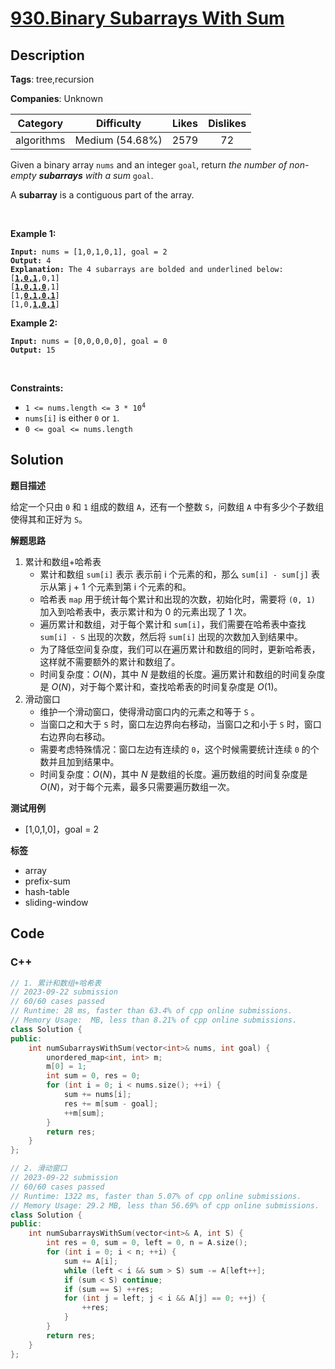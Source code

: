 # [930.Binary Subarrays With Sum](https://leetcode.com/problems/binary-subarrays-with-sum/description/)

## Description

**Tags**: tree,recursion

**Companies**: Unknown

|  Category  |   Difficulty    | Likes | Dislikes |
| :--------: | :-------------: | :---: | :------: |
| algorithms | Medium (54.68%) | 2579  |    72    |

<p>Given a binary array <code>nums</code> and an integer <code>goal</code>, return <em>the number of non-empty <strong>subarrays</strong> with a sum</em> <code>goal</code>.</p>

<p>A <strong>subarray</strong> is a contiguous part of the array.</p>

<p>&nbsp;</p>
<p><strong class="example">Example 1:</strong></p>

<pre><code><strong>Input:</strong> nums = [1,0,1,0,1], goal = 2
<strong>Output:</strong> 4
<strong>Explanation:</strong> The 4 subarrays are bolded and underlined below:
[<u><strong>1,0,1</strong></u>,0,1]
[<u><strong>1,0,1,0</strong></u>,1]
[1,<u><strong>0,1,0,1</strong></u>]
[1,0,<u><strong>1,0,1</strong></u>]</code></pre>

<p><strong class="example">Example 2:</strong></p>

<pre><code><strong>Input:</strong> nums = [0,0,0,0,0], goal = 0
<strong>Output:</strong> 15</code></pre>

<p>&nbsp;</p>
<p><strong>Constraints:</strong></p>

<ul>
  <li><code>1 &lt;= nums.length &lt;= 3 * 10<sup>4</sup></code></li>
  <li><code>nums[i]</code> is either <code>0</code> or <code>1</code>.</li>
  <li><code>0 &lt;= goal &lt;= nums.length</code></li>
</ul>

## Solution

**题目描述**

给定一个只由 `0` 和 `1` 组成的数组 `A`，还有一个整数 `S`，问数组 `A` 中有多少个子数组使得其和正好为 `S`。

**解题思路**

1. 累计和数组+哈希表
   - 累计和数组 `sum[i]` 表示 表示前 i 个元素的和，那么 `sum[i] - sum[j]` 表示从第 j + 1 个元素到第 i 个元素的和。
   - 哈希表 `map` 用于统计每个累计和出现的次数，初始化时，需要将 `(0, 1)` 加入到哈希表中，表示累计和为 0 的元素出现了 1 次。
   - 遍历累计和数组，对于每个累计和 `sum[i]`，我们需要在哈希表中查找 `sum[i] - S` 出现的次数，然后将 `sum[i]` 出现的次数加入到结果中。
   - 为了降低空间复杂度，我们可以在遍历累计和数组的同时，更新哈希表，这样就不需要额外的累计和数组了。
   - 时间复杂度：$O(N)$，其中 $N$ 是数组的长度。遍历累计和数组的时间复杂度是 $O(N)$，对于每个累计和，查找哈希表的时间复杂度是 $O(1)$。
2. 滑动窗口
   - 维护一个滑动窗口，使得滑动窗口内的元素之和等于 `S` 。
   - 当窗口之和大于 `S` 时，窗口左边界向右移动，当窗口之和小于 `S` 时，窗口右边界向右移动。
   - 需要考虑特殊情况：窗口左边有连续的 `0`，这个时候需要统计连续 `0` 的个数并且加到结果中。
   - 时间复杂度：$O(N)$，其中 $N$ 是数组的长度。遍历数组的时间复杂度是 $O(N)$，对于每个元素，最多只需要遍历数组一次。

**测试用例**

- [1,0,1,0]，goal = 2

**标签**

- array
- prefix-sum
- hash-table
- sliding-window

<!-- code start -->
## Code

### C++

```cpp
// 1. 累计和数组+哈希表
// 2023-09-22 submission
// 60/60 cases passed
// Runtime: 28 ms, faster than 63.4% of cpp online submissions.
// Memory Usage:  MB, less than 8.21% of cpp online submissions.
class Solution {
public:
    int numSubarraysWithSum(vector<int>& nums, int goal) {
        unordered_map<int, int> m;
        m[0] = 1;
        int sum = 0, res = 0;
        for (int i = 0; i < nums.size(); ++i) {
            sum += nums[i];
            res += m[sum - goal];
            ++m[sum];
        }
        return res;
    }
};
```

```cpp
// 2. 滑动窗口
// 2023-09-22 submission
// 60/60 cases passed
// Runtime: 1322 ms, faster than 5.07% of cpp online submissions.
// Memory Usage: 29.2 MB, less than 56.69% of cpp online submissions.
class Solution {
public:
    int numSubarraysWithSum(vector<int>& A, int S) {
        int res = 0, sum = 0, left = 0, n = A.size();
        for (int i = 0; i < n; ++i) {
            sum += A[i];
            while (left < i && sum > S) sum -= A[left++];
            if (sum < S) continue;
            if (sum == S) ++res;
            for (int j = left; j < i && A[j] == 0; ++j) {
                ++res;
            }
        }
        return res;
    }
};
```

<!-- code end -->
